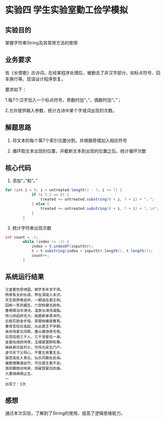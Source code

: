 # 实验四 学生实验室勤工俭学模拟

## 实验目的

掌握字符串String及其常用方法的使用

## 业务要求

有《长恨歌》古诗词，在经某程序处理后，被删去了非汉字部分，如标点符号、回车换行等。现请设计程序恢复。

要求如下：

1.每7个汉字加入一个标点符号，奇数时加“，”，偶数时加“。”；

2.允许提供输入参数，统计古诗中某个字或词出现的次数。

## 解题思路

1. 将文本的每个第7个索引位置分割，并根据奇偶加入相应符号

2. 循环取文本出现的位置，并截断文本到出现的位置之后，统计循环次数

## 核心代码

1. 添加“，”和“。”

```java
for (int i = 0; i < untreated.length() - 7; i += 7) {
            if (i % 2 == 0) {
                treated += untreated.substring(0 + i, 7 + i) + "，";
            } else {
                treated += untreated.substring(0 + i, 7 + i) + "。\n";
            }
        }
```

2. 统计字符串出现次数

```java
int count = -1;
        while (index != -1) {
            index = t.indexOf(inputStr);
            t = t.substring(index + inputStr.length(), t.length());
            count++;
        }
```



## 系统运行结果

```
汉皇重色思倾国，御宇多年求不得。
杨家有女初长成，养在深闺人未识。
天生丽质难自弃，一朝选在君王侧。
回眸一笑百媚生，六宫粉黛无颜色。
春寒赐浴华清池，温泉水滑洗凝脂。
侍儿扶起娇无力，始是新承恩泽时。
云鬓花颜金步摇，芙蓉帐暖度春宵。
春宵苦短日高起，从此君王不早朝。
承欢侍宴无闲暇，春从春游夜专夜。
后宫佳丽三千人，三千宠爱在一身。
金屋妆成娇侍夜，玉楼宴罢醉和春。
姊妹弟兄皆列士，可怜光采生门户。
遂令天下父母心，不重生男重生女。
骊宫高处入青云，仙乐风飘处处闻。
缓歌慢舞凝丝竹，尽日君王看不足。
渔阳鼙鼓动地来，惊破霓裳羽衣曲。
九重城阙烟尘生，
一
出现了：3次
```

## 感想

通过本次实验，了解到了String的使用，提高了逻辑思维能力。
